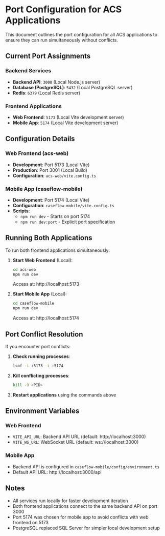 # Port Configuration for ACS Applications

This document outlines the port configuration for all ACS applications to ensure they can run simultaneously without conflicts.

## Current Port Assignments

### Backend Services
- **Backend API**: `3000` (Local Node.js server)
- **Database (PostgreSQL)**: `5432` (Local PostgreSQL server)
- **Redis**: `6379` (Local Redis server)

### Frontend Applications
- **Web Frontend**: `5173` (Local Vite development server)
- **Mobile App**: `5174` (Local Vite development server)

## Configuration Details

### Web Frontend (acs-web)
- **Development**: Port 5173 (Local Vite)
- **Production**: Port 3001 (Local Build)
- **Configuration**: `acs-web/vite.config.ts`

### Mobile App (caseflow-mobile)
- **Development**: Port 5174 (Local Vite)
- **Configuration**: `caseflow-mobile/vite.config.ts`
- **Scripts**: 
  - `npm run dev` - Starts on port 5174
  - `npm run dev:port` - Explicit port specification

## Running Both Applications

To run both frontend applications simultaneously:

1. **Start Web Frontend** (Local):
   ```bash
   cd acs-web
   npm run dev
   ```
   Access at: http://localhost:5173

2. **Start Mobile App** (Local):
   ```bash
   cd caseflow-mobile
   npm run dev
   ```
   Access at: http://localhost:5174

## Port Conflict Resolution

If you encounter port conflicts:

1. **Check running processes**:
   ```bash
   lsof -i :5173 -i :5174
   ```

2. **Kill conflicting processes**:
   ```bash
   kill -9 <PID>
   ```

3. **Restart applications** using the commands above

## Environment Variables

### Web Frontend
- `VITE_API_URL`: Backend API URL (default: http://localhost:3000)
- `VITE_WS_URL`: WebSocket URL (default: ws://localhost:3000)

### Mobile App
- Backend API is configured in `caseflow-mobile/config/environment.ts`
- Default API URL: http://localhost:3000/api

## Notes

- All services run locally for faster development iteration
- Both frontend applications connect to the same backend API on port 3000
- Port 5174 was chosen for mobile app to avoid conflicts with web frontend on 5173
- PostgreSQL replaced SQL Server for simpler local development setup
